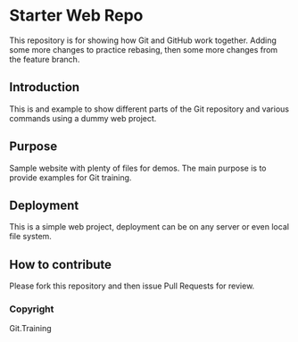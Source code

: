 # Starter Web Repo

This repository is for showing how Git and GitHub work together.
Adding some more changes to practice rebasing, then some more changes
from the feature branch.

## Introduction

This is and example to show different parts of the Git repository and various commands using a dummy web project.

## Purpose

Sample website with plenty of files for demos. The main purpose is to provide examples for Git training.

## Deployment

This is a simple web project, deployment can be on any server or even local file system.

## How to contribute

Please fork this repository and then issue Pull Requests for review.

### Copyright

Git.Training